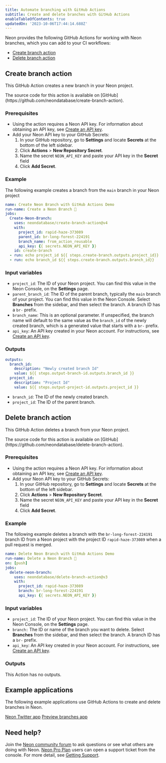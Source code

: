 ```yaml
---
title: Automate branching with GitHub Actions
subtitle: Create and delete branches with GitHub Actions
enableTableOfContents: true
updatedOn: '2023-10-06T17:44:14.688Z'
---
```


Neon provides the following GitHub Actions for working with Neon branches, which you can add to your CI workflows:

- [Create branch action](#create-branch-action)
- [Delete branch action](#delete-branch-action)

## Create branch action

This GitHub Action creates a new branch in your Neon project.

<Admonition type="info">
The source code for this action is available on [GitHub](https://github.com/neondatabase/create-branch-action).
</Admonition>

### Prerequisites

- Using the action requires a Neon API key. For information about obtaining an API key, see [Create an API key](/docs/manage/api-keys#create-an-api-key).
- Add your Neon API key to your GitHub Secrets:
    1. In your GitHub repository, go to **Settings** and locate **Secrets** at the bottom of the left sidebar.
    2. Click **Actions** > **New Repository Secret**.
    3. Name the secret `NEON_API_KEY` and paste your API key in the **Secret** field
    4. Click **Add Secret**.

### Example

The following example creates a branch from the `main` branch in your Neon project 

```yaml
name: Create Neon Branch with GitHub Actions Demo
run-name: Create a Neon Branch 🚀
jobs:
  Create-Neon-Branch:
    uses: neondatabase/create-branch-action@v4
    with:
      project_id: rapid-haze-373089
      parent_id: br-long-forest-224191
      branch_name: from_action_reusable
      api_key: {{ secrets.NEON_API_KEY }}
    id: create-branch
  - run: echo project_id ${{ steps.create-branch.outputs.project_id}}
  - run: echo branch_id ${{ steps.create-branch.outputs.branch_id}}
```

### Input variables

- `project_id`: The ID of your Neon project. You can find this value in the Neon Console, on the **Settings** page.
- `parent_branch_id`: The ID of the parent branch, typically the `main` branch of your project. You can find this value in the Neon Console. Select **Branches** from the sidebar, and then select the branch. A branch ID has a `br-` prefix.
- `branch_name`: This is an optional parameter. If unspecified, the branch name will default to the same value as the `branch_id` of the newly created branch, which is a generated value that starts with a `br-` prefix.
- `api_key`: An API key created in your Neon account. For instructions, see [Create an API key](/docs/manage/api-keys#create-an-api-key).

### Outputs

```yaml
outputs:
  branch_id:
    description: "Newly created branch Id"
    value: ${{ steps.output-branch-id.outputs.branch_id }}
  project_id:
    description: "Project Id"
    value: ${{ steps.output-project-id.outputs.project_id }}
```

- `branch_id`: The ID of the newly created branch.
- `project_id`: The ID of the parent branch.

## Delete branch action

This GitHub Action deletes a branch from your Neon project.

<Admonition type="info">
The source code for this action is available on [GitHub](https://github.com/neondatabase/delete-branch-action).
</Admonition>

### Prerequisites

- Using the action requires a Neon API key. For information about obtaining an API key, see [Create an API key](/docs/manage/api-keys#create-an-api-key).
- Add your Neon API key to your GitHub Secrets:
    1. In your GitHub repository, go to **Settings** and locate **Secrets** at the bottom of the left sidebar.
    2. Click **Actions** > **New Repository Secret**.
    3. Name the secret `NEON_API_KEY` and paste your API key in the **Secret** field
    4. Click **Add Secret**.

### Example

The following example deletes a branch with the `br-long-forest-224191` branch ID from a Neon project with the project ID `rapid-haze-373089` when a pull request is merged.

```yaml
name: Delete Neon Branch with GitHub Actions Demo
run-name: Delete a Neon Branch 🚀
on: [push]
jobs:
  delete-neon-branch:
    uses: neondatabase/delete-branch-action@v3
    with:
      project_id: rapid-haze-373089
      branch: br-long-forest-224191
      api_key: {{ secrets.NEON_API_KEY }}
```

### Input variables

- `project_id`: The ID of your Neon project. You can find this value in the Neon Console, on the **Settings** page.
- `branch:` The ID or name of the branch you want to delete. Select **Branches** from the sidebar, and then select the branch. A branch ID has a `br-` prefix.
- `api_key`: An API key created in your Neon account. For instructions, see [Create an API key](/docs/manage/api-keys#create-an-api-key).

### Outputs

This Action has no outputs.

## Example applications

The following example applications use GitHub Actions to create and delete branches in Neon.

<DetailIconCards>
<a href="https://github.com/neondatabase/neon_twitter" description="A micro-blogging application that uses GitHub Actions to create and delete a branch with each pull request" icon="github">Neon Twitter app</a>
<a href="https://github.com/neondatabase/preview-branches-with-vercel" description="An application demonstrating using GitHub Actions with preview deployments in Vercel" icon="github">Preview branches app</a>
</DetailIconCards>

## Need help?

Join the [Neon community forum](https://community.neon.tech/) to ask questions or see what others are doing with Neon. [Neon Pro Plan](/docs/introduction/pro-plan) users can open a support ticket from the console. For more detail, see [Getting Support](/docs/introduction/support).
